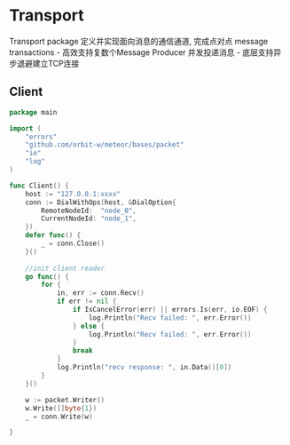 # Transport

Transport package 定义并实现面向消息的通信通道,
完成点对点 message transactions
    - 高效支持复数个Message Producer 并发投递消息
    - 底层支持异步退避建立TCP连接

## Client
```go
package main

import (
	"errors"
	"github.com/orbit-w/meteor/bases/packet"
	"io"
	"log"
)

func Client() {
	host := "127.0.0.1:xxxx"
	conn := DialWithOps(host, &DialOption{
		RemoteNodeId:  "node_0",
		CurrentNodeId: "node_1",
	})
	defer func() {
		_ = conn.Close()
	}()
    
	//init client reader
	go func() {
		for {
			in, err := conn.Recv()
			if err != nil {
				if IsCancelError(err) || errors.Is(err, io.EOF) {
					log.Println("Recv failed: ", err.Error())
				} else {
					log.Println("Recv failed: ", err.Error())
				}
				break
			}
			log.Println("recv response: ", in.Data()[0])
		}
	}()

	w := packet.Writer()
	w.Write([]byte{1})
	_ = conn.Write(w)

}

```